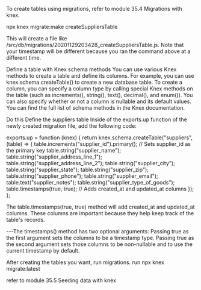 To create tables using migrations, refer to module 35.4 Migrations with knex.

npx knex migrate:make createSuppliersTable

This will create a file like /src/db/migrations/20201129203428_createSuppliersTable.js. Note that your timestamp will be different because you ran the command above at a different time.

Define a table with Knex schema methods
You can use various Knex methods to create a table and define its columns. For example, you can use knex.schema.createTable() to create a new database table. To create a column, you can specify a column type by calling special Knex methods on the table (such as increments(), string(), text(), decimal(), and enum()). You can also specify whether or not a column is nullable and its default values. You can find the full list of schema methods in the Knex documentation.

Do this
Define the suppliers table
Inside of the exports.up function of the newly created migration file, add the following code:

exports.up = function (knex) {
return knex.schema.createTable("suppliers", (table) => {
table.increments("supplier_id").primary(); // Sets supplier_id as the primary key
table.string("supplier_name");
table.string("supplier_address_line_1");
table.string("supplier_address_line_2");
table.string("supplier_city");
table.string("supplier_state");
table.string("supplier_zip");
table.string("supplier_phone");
table.string("supplier_email");
table.text("supplier_notes");
table.string("supplier_type_of_goods");
table.timestamps(true, true); // Adds created_at and updated_at columns
});
};

The table.timestamps(true, true) method will add created_at and updated_at columns. These columns are important because they help keep track of the table's records.

---The timestamps() method has two optional arguments: Passing true as the first argument sets the columns to be a timestamp type. Passing true as the second argument sets those columns to be non-nullable and to use the current timestamp by default.

After creating the tables you want, run migrations.
run
npx knex migrate:latest

refer to module 35.5 Seeding data with knex
